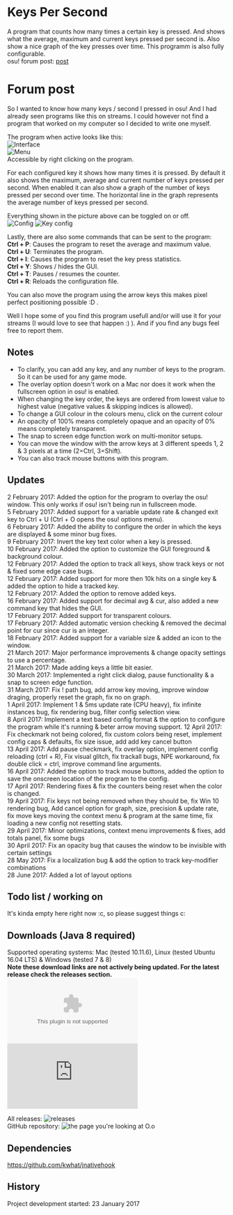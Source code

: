 # Keys Per Second

A program that counts how many times a certain key is pressed. And shows what the average, maximum and current keys pressed per second is. Also show a nice graph of the key presses over time.
This programm is also fully configurable.<br>
osu! forum post: [post](https://osu.ppy.sh/forum/p/5789644/)<br>

# Forum post
So I wanted to know how many keys / second I pressed in osu! And I had already seen programs like this on streams.
I could however not find a program that worked on my computer so I decided to write one myself.

The program when active looks like this:<br>
![Interface](http://i.imgur.com/9cCzB0Q.png)<br>
![Menu](http://i.imgur.com/stzF9YR.png)<br>
Accessible by right clicking on the program.

For each configured key it shows how many times it is pressed. By default it also shows the maximum, average and current number of keys pressed per second.
When enabled it can also show a graph of the number of keys pressed per second over time. The horizontal line in the graph represents the average number of keys pressed per second.

Everything shown in the picture above can be toggled on or off.<br>
![Config](http://i.imgur.com/u7obayv.png)
![Key config](http://i.imgur.com/N6JOCJk.png)

Lastly, there are also some commands that can be sent to the program:<br>
**Ctrl + P**: Causes the program to reset the average and maximum value.<br>
**Ctrl + U**: Terminates the program.<br>
**Ctrl + I**: Causes the program to reset the key press statistics.<br>
**Ctrl + Y**: Shows / hides the GUI.<br>
**Ctrl + T**: Pauses / resumes the counter.<br>
**Ctrl + R**: Reloads the configuration file.

You can also move the program using the arrow keys this makes pixel perfect positioning possible :D .

Well I hope some of you find this program usefull and/or will use it for your streams (I would love to see that happen  :) ).
And if you find any bugs feel free to report them.

## Notes
- To clarify, you can add any key, and any number of keys to the program. So it can be used for any game mode.
- The overlay option doesn't work on a Mac nor does it work when the fullscreen option in osu! is enabled.
- When changing the key order, the keys are ordered from lowest value to highest value (negative values & skipping indices is allowed).
- To change a GUI colour in the colours menu, click on the current colour
- An opacity of 100% means completely opaque and an opacity of 0% means completely transparent.
- The snap to screen edge function work on multi-monitor setups.
- You can move the window with the arrow keys at 3 different speeds 1, 2 & 3 pixels at a time (2=Ctrl, 3=Shift).
- You can also track mouse buttons with this program.

## Updates
2 February 2017: Added the option for the program to overlay the osu! window. This only works if osu! isn't being run in fullscreen mode.<br>
5 February 2017: Added support for a variable update rate & changed exit key to Ctrl + U (Ctrl + O opens the osu! options menu).<br>
6 February 2017: Added the ability to configure the order in which the keys are displayed & some minor bug fixes.<br>
9 February 2017: Invert the key text color when a key is pressed.<br>
10 February 2017: Added the option to customize the GUI foreground & background colour.<br>
12 February 2017: Added the option to track all keys, show track keys or not & fixed some edge case bugs.<br>
12 February 2017: Added support for more then 10k hits on a single key & added the option to hide a tracked key.<br>
12 February 2017: Added the option to remove added keys.<br>
16 February 2017: Added support for decimal avg & cur, also added a new command key that hides the GUI.<br>
17 February 2017: Added support for transparent colours.<br>
17 February 2017: Added automatic version checking & removed the decimal point for cur since cur is an integer.<br>
18 February 2017: Added support for a variable size & added an icon to the window.<br>
21 March 2017: Major performance improvements & change opacity settings to use a percentage.<br>
21 March 2017: Made adding keys a little bit easier.<br>
30 March 2017: Implemented a right click dialog, pause functionality & a snap to screen edge function.<br>
31 March 2017: Fix ! path bug, add arrow key moving, improve window draging, properly reset the graph, fix no on graph.<br>
1 April 2017: Implement 1 & 5ms update rate (CPU heavy), fix infinite instances bug, fix rendering bug, filter config selection view.<br>
8 April 2017: Implement a text based config format & the option to configure the program while it's running & beter arrow moving support.
12 April 2017: Fix checkmark not being colored, fix custom colors being reset, implement config caps & defaults, fix size issue, add add key cancel button<br>
13 April 2017: Add pause checkmark, fix overlay option, implement config reloading (ctrl + R), Fix visual glitch, fix trackall bugs, NPE workaround, fix double click = ctrl, improve command line arguments.<br>
16 April 2017: Added the option to track mouse buttons, added the option to save the onscreen location of the program to the config.<br>
17 April 2017: Rendering fixes & fix the counters being reset when the color is changed.<br>
19 April 2017: Fix keys not being removed when they should be, fix Win 10 rendering bug, Add cancel option for graph, size, precision & update rate, fix move keys moving the context menu & program at the same time, fix loading a new config not resetting stats.<br>
29 April 2017: Minor optimizations, context menu improvements & fixes, add totals panel, fix some bugs<br>
30 April 2017: Fix an opacity bug that causes the window to be invisible with certain settings<br>
28 May 2017: Fix a localization bug & add the option to track key-modifier combinations<br>
28 June 2017: Added a lot of layout options

## Todo list / working on
It's kinda empty here right now :c, so please suggest things c:

## Downloads (Java 8 required)
Supported operating systems: Mac (tested 10.11.6), Linux (tested Ubuntu 16.04 LTS) & Windows (tested 7 & 8)<br>
**Note these download links are not actively being updated. For the latest release check the releases section.**<br>
![Windows executable](https://github.com/RoanH/KeysPerSecond/releases/download/v6.3/KeysPerSecond-v6.3.exe)<br>
![Runnable Java Archive](https://github.com/RoanH/KeysPerSecond/releases/download/v6.3/KeysPerSecond-v6.3.jar)

All releases: ![releases](https://github.com/RoanH/KeysPerSecond/releases)<br>
GitHub repository: ![the page you're looking at O.o](https://github.com/RoanH/KeysPerSecond)

## Dependencies
https://github.com/kwhat/jnativehook

## History
Project development started: 23 January 2017
